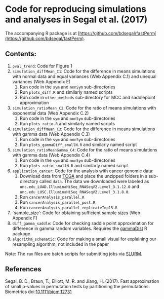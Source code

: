 # Code for reproducing simulations and analyses in Segal et al. (2017)

The accompanying R package is at [https://github.com/bdsegal/fastPerm](https://github.com/bdsegal/fastPerm).

## Contents:

1. `pval_trend`: Code for Figure 1
2. `simulation_diffMean_C1`: Code for the difference in means simulations with normal data and equal variances (Web Appendix C.1) and unequal variances (Web Appendix E)
    1. Run code in the `sym` and `nonSym` sub-directories
    2. Run `plots_diff.R` and similarly named scripts
    3. Run code in `other_methods` sub-directory for MCC and saddlepoint approximation
3. `simulation_ratioMean_C2`: Code for the ratio of means simulations with exponential data (Web Appendix C.2)
    1. Run code in the `sym` and `nonSym` sub-directories
    2. Run `plots_ratio.R` and similarly named scripts
4. `simulation_diffMean_C3`: Code for the difference in means simulations with gamma data (Web Appendix C.3)
    1. Run code in the `sym` and `nonSym` sub-directories
    2. Run `plots_gammaDiff_smallN.R` and similarly named script
5. `simulation_ratioMeanGamma_C4`: Code for the ratio of means simulations with gamma data (Web Appendix C.4)
    1. Run code in the `sym` and `nonSym` sub-directories
    2. Run `plots_ratio_smallN.R` and similarly named script
6. `application_cancer`: Code for the analysis with cancer genomic data:
    1. Download data from [TCGA](https://cancergenome.nih.gov/) and place the unzipped folders in a sub-directory called `data`. The data we downloaded were labeled as `unc.edu_LUAD.IlluminaHiSeq_RNASeqV2.Level_3.1.12.0` and `unc.edu_LUSC.IlluminaHiSeq_RNASeqV2.Level_3.1.8.0`.
    2. Run `cancerAnalysis_parallel.R`
    3. Run `cancerAnalysis_parallel_post.R`
    4. Run `cancerAnalysis_parallel_replicateTop15.R`
7. `sample_size': Code for obtaining sufficient sample sizes (Web Appendix F) 
8. `diff_gamma_saddle`: Code for checking saddle point approximation for difference in gamma random variables. Requires the [gammaDist](https://github.com/bdsegal/gammaDist) R package.
9. `algorithm_schematic`: Code for making a small visual for explaining our resampling algorithm; not included in the paper

Note: The `run` files are batch scripts for submitting jobs via [SLURM](http://slurm.schedmd.com/).

## References

Segal, B. D., Braun, T., Elliott, M. R. and Jiang, H. (2017). Fast approximation of small p-values in permutation tests by partitioning the permutations. Biometrics doi:[10.1111/biom.12731](http://onlinelibrary.wiley.com/doi/10.1111/biom.12731/full)